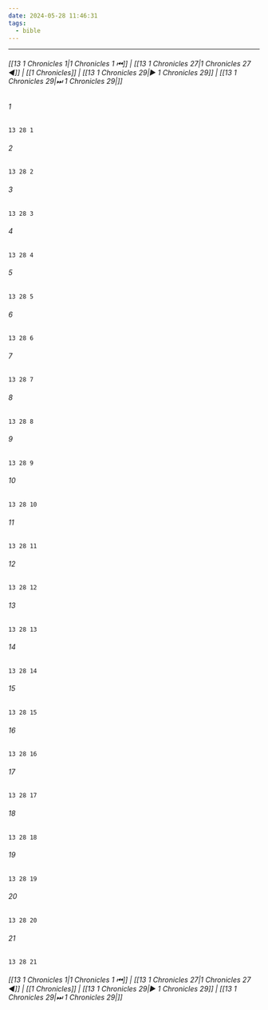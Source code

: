 ```yaml
---
date: 2024-05-28 11:46:31
tags:
  - bible
---
```

___

###### [[13 1 Chronicles 1|1 Chronicles 1 ⏮]] | [[13 1 Chronicles 27|1 Chronicles 27 ◀]] | [[1 Chronicles]] | [[13 1 Chronicles 29|▶ 1 Chronicles 29]] | [[13 1 Chronicles 29|⏭ 1 Chronicles 29|]]

###### 1
``` verse
13 28 1 
```
###### 2
``` verse
13 28 2 
```
###### 3
``` verse
13 28 3 
```
###### 4
``` verse
13 28 4 
```
###### 5
``` verse
13 28 5 
```
###### 6
``` verse
13 28 6 
```
###### 7
``` verse
13 28 7 
```
###### 8
``` verse
13 28 8 
```
###### 9
``` verse
13 28 9 
```
###### 10
``` verse
13 28 10 
```
###### 11
``` verse
13 28 11 
```
###### 12
``` verse
13 28 12 
```
###### 13
``` verse
13 28 13 
```
###### 14
``` verse
13 28 14 
```
###### 15
``` verse
13 28 15 
```
###### 16
``` verse
13 28 16 
```
###### 17
``` verse
13 28 17 
```
###### 18
``` verse
13 28 18 
```
###### 19
``` verse
13 28 19 
```
###### 20
``` verse
13 28 20 
```
###### 21
``` verse
13 28 21 
```

###### [[13 1 Chronicles 1|1 Chronicles 1 ⏮]] | [[13 1 Chronicles 27|1 Chronicles 27 ◀]] | [[1 Chronicles]] | [[13 1 Chronicles 29|▶ 1 Chronicles 29]] | [[13 1 Chronicles 29|⏭ 1 Chronicles 29|]]

